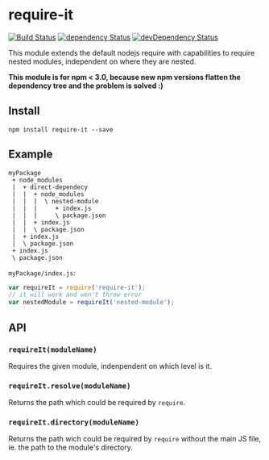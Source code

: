 # require-it

[![Build Status](https://travis-ci.org/szikszail/require-it.svg?branch=master)](https://travis-ci.org/szikszail/require-it) [![dependency Status](https://david-dm.org/szikszail/require-it.svg)](https://david-dm.org/szikszail/require-it) [![devDependency Status](https://david-dm.org/szikszail/require-it/dev-status.svg)](https://david-dm.org/szikszail/require-it#info=devDependencies)

This module extends the default nodejs require with capabilities to require nested modules, independent on where they are nested.

**This module is for npm < 3.0, because new npm versions flatten the dependency tree and the problem is solved :)**

## Install

    npm install require-it --save

## Example

    myPackage
     + node_modules
     |  + direct-dependecy
     |  |  + node_modules
     |  |  |  \ nested-module
     |  |  |     + index.js
     |  |  |     \ package.json
     |  |  + index.js
     |  |  \ package.json
     |  + index.js
     |  \ package.json
     + index.js
     \ package.json

`myPackage/index.js`:

```javascript
var requireIt = require('require-it');
// it will work and won't throw error
var nestedModule = requireIt('nested-module');
```

## API

### `requireIt(moduleName)`

Requires the given module, indenpendent on which level is it.

### `requireIt.resolve(moduleName)`

Returns the path which could be required by `require`.

### `requireIt.directory(moduleName)`

Returns the path wich could be required by `require` without the main JS file, ie. the path to the module's directory.